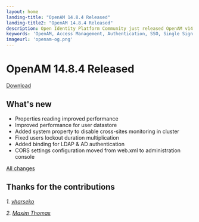 ```yaml
---
layout: home
landing-title: "OpenAM 14.8.4 Released"
landing-title2: "OpenAM 14.8.4 Released"
description: Open Identity Platform Community just released OpenAM v14.8.4
keywords: 'OpenAM, Access Management, Authentication, SSO, Single Sign On, Open Identity Platform, Release, CORS, Performance'
imageurl: 'openam-og.png'
---
```

# OpenAM 14.8.4 Released
[Download](https://github.com/OpenIdentityPlatform/OpenAM/releases/tag/14.8.4)

## What's new
* Properties reading improved performance 
* Improved performance for user datastore
* Added system property to disable cross-sites monitoring in cluster
* Fixed users lockout duration multiplication
* Added binding for LDAP & AD authentication
* CORS settings configuration moved from web.xml to administration console
 
[All changes](https://github.com/OpenIdentityPlatform/OpenAM/compare/14.8.3...14.8.4)

## Thanks for the contributions

<i id="vharseko"><i>1. <a href="https://github.com/vharseko" target="_blank">vharseko</a></i>

<i id="maximthomas"><i>2. <a href="https://github.com/maximthomas" target="_blank">Maxim Thomas</a></i>

